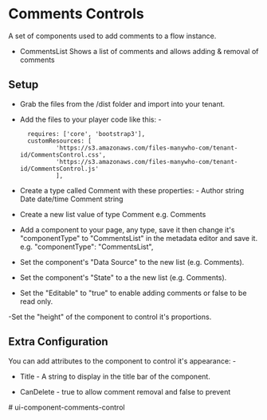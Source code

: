 # Comments Controls

A set of components used to add comments to a flow instance.

- CommentsList
Shows a list of comments and allows adding & removal of comments


## Setup

- Grab the files from the /dist folder and import into your tenant.

- Add the files to your player code like this: -

        requires: ['core', 'bootstrap3'],
        customResources: [
                'https://s3.amazonaws.com/files-manywho-com/tenant-id/CommentsControl.css',
                'https://s3.amazonaws.com/files-manywho-com/tenant-id/CommentsControl.js'
                ],



- Create a type called Comment with these properties: -
        Author  string
        Date    date/time
        Comment string

- Create a new list value of type Comment e.g. Comments

- Add a component to your page, any type, save it then change it's "componentType" to "CommentsList" in the metadata editor and save it.
e.g. 
            "componentType": "CommentsList",

- Set the component's "Data Source" to the new list (e.g. Comments).
- Set the component's "State" to a the new list (e.g. Comments). 

- Set the "Editable" to "true" to enable adding comments or false to be read only.

-Set the "height" of the component to control it's proportions.


## Extra Configuration

You can add attributes to the component to control it's appearance: -

- Title  - A string to display in the title bar of the component.

- CanDelete     -  true to allow comment removal and false to prevent

#   u i - c o m p o n e n t - c o m m e n t s - c o n t r o l  
 